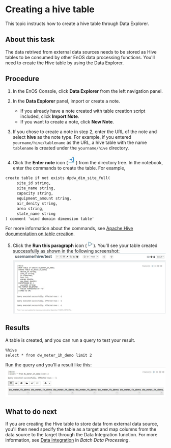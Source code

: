 # Creating a hive table

This topic instructs how to create a hive table through Data Explorer.


## About this task
The data retrived from external data sources needs to be stored as Hive tables to be consumed by other EnOS data processing functions. You'll need to create the Hive table by using the Data Explorer.

## Procedure

1. In the EnOS Console, click **Data Explorer** from the left navigation panel.

2. In the **Data Explorer** panel, import or create a note.
   - If you already have a note created with table creation script included, click **Import Note**.
   - If you want to create a note, click **New Note**.

3. If you chose to create a note in step 2, enter the URL of the note and select **hive** as the note type. For example, if you entered `yourname/hive/tablename` as the URL, a hive table with the name `tablename` is created under the `yourname/hive` directory.

3. Click the **Enter note** icon (![Enter note](media/enter_note.jpg)) from the directory tree. In the notebook, enter the commands to create the table. For example,
  ```
  create table if not exists dpdw_dim_site_full(
	   site_id string,
	   site_name string,
	   capacity string,
	   equipment_amount string,
	   air_denity string,
	   area string,
	   state_name string
  ) comment 'wind domain dimension table'
  ```
  For more information about the commands, see [Apache Hive documentation on table creation](https://cwiki.apache.org/confluence/display/Hive/LanguageManual+DDL#LanguageManualDDL-CreateTable).


5. Click the **Run this paragraph** icon (![Run this paragraph](media/run.jpg)). You'll see your table created successfully as shown in the following screenshot:
   ![Resultant Hive Table](media/create_hive.jpg)


## Results
A table is created, and you can run a query to test your result.
```
%hive
select * from dw_meter_1h_demo limit 2
```
Run the query and you'll a result like this:
   ![Test query](media/test_query.jpg)


## What to do next

If you are creating the Hive table to store data from external data source, you'll then need specify the table as a target and map columns from the data source to the target through the Data Integration function. For more information, see [Data integration](https://docs.eniot.com/docs/offline-data/en/latest/data_integration/index.html) in *Batch Data Processing*.
